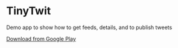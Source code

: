 TinyTwit
========
Demo app to show how to get feeds, details, and to publish tweets

[Download from Google Play](https://play.google.com/store/apps/details?id=com.xaviergaro.tinytwit)
